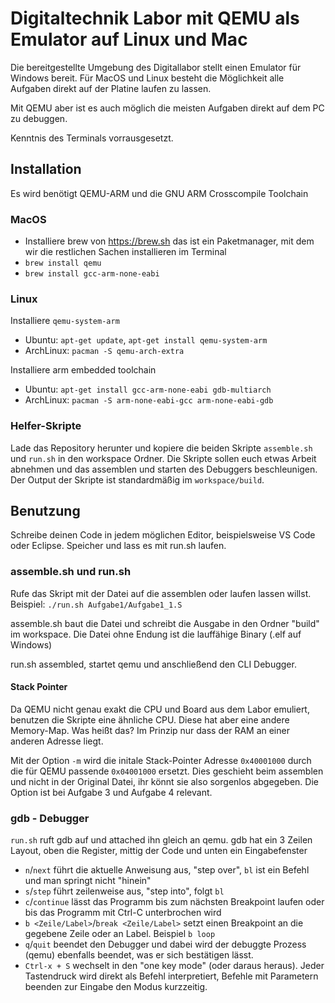 # Digitaltechnik Labor mit QEMU als Emulator auf Linux und Mac

Die bereitgestellte Umgebung des Digitallabor stellt einen Emulator für Windows bereit. Für MacOS und Linux besteht die Möglichkeit alle Aufgaben direkt auf der Platine laufen zu lassen.

Mit QEMU aber ist es auch möglich die meisten Aufgaben direkt auf dem PC zu debuggen.

Kenntnis des Terminals vorrausgesetzt.

## Installation

Es wird benötigt QEMU-ARM und die GNU ARM Crosscompile Toolchain

### MacOS

- Installiere brew von https://brew.sh das ist ein Paketmanager, mit dem wir die restlichen Sachen installieren im Terminal
- `brew install qemu`
- `brew install gcc-arm-none-eabi`

### Linux

Installiere `qemu-system-arm`
- Ubuntu: `apt-get update`, `apt-get install qemu-system-arm`
- ArchLinux: `pacman -S qemu-arch-extra`

Installiere arm embedded toolchain
- Ubuntu: `apt-get install gcc-arm-none-eabi gdb-multiarch`
- ArchLinux: `pacman -S arm-none-eabi-gcc arm-none-eabi-gdb`

### Helfer-Skripte
Lade das Repository herunter und kopiere die beiden Skripte `assemble.sh` und `run.sh` in den workspace Ordner. Die Skripte sollen euch etwas Arbeit abnehmen und das assemblen und starten des Debuggers beschleunigen. Der Output der Skripte ist standardmäßig im `workspace/build`.

## Benutzung

Schreibe deinen Code in jedem möglichen Editor, beispielsweise VS Code oder Eclipse. Speicher und lass es mit run.sh laufen.

### assemble.sh und run.sh

Rufe das Skript mit der Datei auf die assemblen oder laufen lassen willst.
Beispiel: `./run.sh Aufgabe1/Aufgabe1_1.S`

assemble.sh baut die Datei und schreibt die Ausgabe in den Ordner "build" im workspace. Die Datei ohne Endung ist die lauffähige Binary (.elf auf Windows)

run.sh assembled, startet qemu und anschließend den CLI Debugger.

#### Stack Pointer

Da QEMU nicht genau exakt die CPU und Board aus dem Labor emuliert, benutzen die Skripte eine ähnliche CPU.
Diese hat aber eine andere Memory-Map. Was heißt das? Im Prinzip nur dass der RAM an einer anderen Adresse liegt.

Mit der Option `-m` wird die initale Stack-Pointer Adresse `0x40001000` durch die für QEMU passende `0x04001000` ersetzt.
Dies geschieht beim assemblen und nicht in der Original Datei, ihr könnt sie also sorgenlos abgegeben.
Die Option ist bei Aufgabe 3 und Aufgabe 4 relevant.

### gdb - Debugger 

`run.sh` ruft gdb auf und attached ihn gleich an qemu. gdb hat ein 3 Zeilen Layout, oben die Register, mittig der Code und unten ein Eingabefenster

- `n`/`next` führt die aktuelle Anweisung aus, "step over", `bl` ist ein Befehl und man springt nicht "hinein"
- `s`/`step` führt zeilenweise aus, "step into", folgt `bl`
- `c`/`continue` lässt das Programm bis zum nächsten Breakpoint laufen oder bis das Programm mit Ctrl-C unterbrochen wird
- `b <Zeile/Label>`/`break <Zeile/Label>` setzt einen Breakpoint an die gegebene Zeile oder an Label. Beispiel `b loop`
- `q`/`quit` beendet den Debugger und dabei wird der debuggte Prozess (qemu) ebenfalls beendet, was er sich bestätigen lässt.
- `Ctrl-x + S` wechselt in den "one key mode" (oder daraus heraus). Jeder Tastendruck wird direkt als Befehl interpretiert, Befehle mit Parametern beenden zur Eingabe den Modus kurzzeitig.
